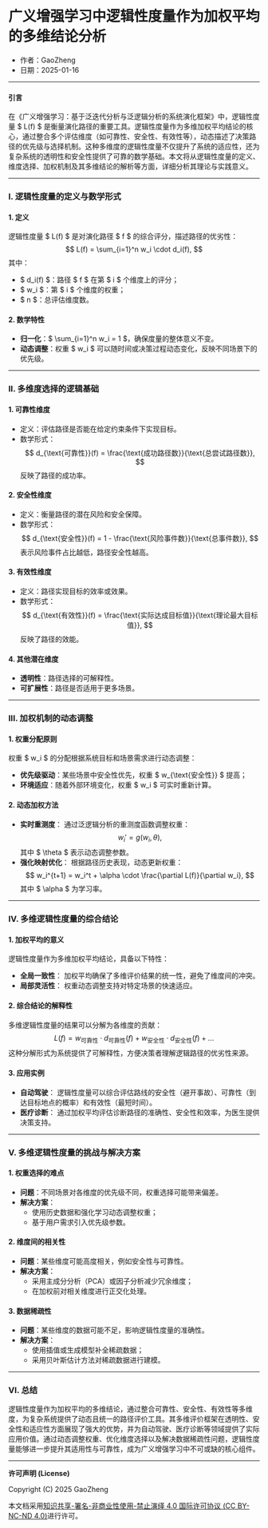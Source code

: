 # **广义增强学习中逻辑性度量作为加权平均的多维结论分析**

- 作者：GaoZheng
- 日期：2025-01-16

---

#### **引言**

在《广义增强学习：基于泛迭代分析与泛逻辑分析的系统演化框架》中，逻辑性度量 $ L(f) $ 是衡量演化路径的重要工具。逻辑性度量作为多维加权平均结论的核心，通过整合多个评估维度（如可靠性、安全性、有效性等），动态描述了决策路径的优先级与选择机制。这种多维度的逻辑性度量不仅提升了系统的适应性，还为复杂系统的透明性和安全性提供了可靠的数学基础。本文将从逻辑性度量的定义、维度选择、加权机制及其多维结论的解析等方面，详细分析其理论与实践意义。

---

### **I. 逻辑性度量的定义与数学形式**

#### **1. 定义**
逻辑性度量 $ L(f) $ 是对演化路径 $ f $ 的综合评分，描述路径的优劣性：
$$
L(f) = \sum_{i=1}^n w_i \cdot d_i(f),
$$
其中：
- $ d_i(f) $：路径 $ f $ 在第 $ i $ 个维度上的评分；
- $ w_i $：第 $ i $ 个维度的权重；
- $ n $：总评估维度数。

#### **2. 数学特性**
- **归一化**：$ \sum_{i=1}^n w_i = 1 $，确保度量的整体意义不变。
- **动态调整**：权重 $ w_i $ 可以随时间或决策过程动态变化，反映不同场景下的优先级。

---

### **II. 多维度选择的逻辑基础**

#### **1. 可靠性维度**
- 定义：评估路径是否能在给定约束条件下实现目标。
- 数学形式：
  $$
  d_{\text{可靠性}}(f) = \frac{\text{成功路径数}}{\text{总尝试路径数}},
  $$
  反映了路径的成功率。

#### **2. 安全性维度**
- 定义：衡量路径的潜在风险和安全保障。
- 数学形式：
  $$
  d_{\text{安全性}}(f) = 1 - \frac{\text{风险事件数}}{\text{总事件数}},
  $$
  表示风险事件占比越低，路径安全性越高。

#### **3. 有效性维度**
- 定义：路径实现目标的效率或效果。
- 数学形式：
  $$
  d_{\text{有效性}}(f) = \frac{\text{实际达成目标值}}{\text{理论最大目标值}},
  $$
  反映了路径的效能。

#### **4. 其他潜在维度**
- **透明性**：路径选择的可解释性。
- **可扩展性**：路径是否适用于更多场景。

---

### **III. 加权机制的动态调整**

#### **1. 权重分配原则**
权重 $ w_i $ 的分配根据系统目标和场景需求进行动态调整：
- **优先级驱动**：某些场景中安全性优先，权重 $ w_{\text{安全性}} $ 提高；
- **环境适应**：随着外部环境变化，权重 $ w_i $ 可实时重新计算。

#### **2. 动态加权方法**
- **实时重测度**：
  通过泛逻辑分析的重测度函数调整权重：
  $$
  w_i' = g(w_i, \theta),
  $$
  其中 $ \theta $ 表示动态调整参数。
- **强化映射优化**：
  根据路径历史表现，动态更新权重：
  $$
  w_i^{t+1} = w_i^t + \alpha \cdot \frac{\partial L(f)}{\partial w_i},
  $$
  其中 $ \alpha $ 为学习率。

---

### **IV. 多维逻辑性度量的综合结论**

#### **1. 加权平均的意义**
逻辑性度量作为多维加权平均结论，具备以下特性：
- **全局一致性**：
  加权平均确保了多维评价结果的统一性，避免了维度间的冲突。
- **局部灵活性**：
  权重动态调整支持对特定场景的快速适应。

#### **2. 综合结论的解释性**
多维逻辑性度量的结果可以分解为各维度的贡献：
$$
L(f) = w_{\text{可靠性}} \cdot d_{\text{可靠性}}(f) + w_{\text{安全性}} \cdot d_{\text{安全性}}(f) + \dots
$$
这种分解形式为系统提供了可解释性，方便决策者理解逻辑路径的优劣性来源。

#### **3. 应用实例**
- **自动驾驶**：
  逻辑性度量可以综合评估路线的安全性（避开事故）、可靠性（到达目标地点的概率）和有效性（最短时间）。
- **医疗诊断**：
  通过加权平均评估诊断路径的准确性、安全性和效率，为医生提供决策支持。

---

### **V. 多维逻辑性度量的挑战与解决方案**

#### **1. 权重选择的难点**
- **问题**：不同场景对各维度的优先级不同，权重选择可能带来偏差。
- **解决方案**：
  - 使用历史数据和强化学习动态调整权重；
  - 基于用户需求引入优先级参数。

#### **2. 维度间的相关性**
- **问题**：某些维度可能高度相关，例如安全性与可靠性。
- **解决方案**：
  - 采用主成分分析（PCA）或因子分析减少冗余维度；
  - 在加权前对相关维度进行正交化处理。

#### **3. 数据稀疏性**
- **问题**：某些维度的数据可能不足，影响逻辑性度量的准确性。
- **解决方案**：
  - 使用插值或生成模型补全稀疏数据；
  - 采用贝叶斯估计方法对稀疏数据进行建模。

---

### **VI. 总结**

逻辑性度量作为加权平均的多维结论，通过整合可靠性、安全性、有效性等多维度，为复杂系统提供了动态且统一的路径评价工具。其多维评价框架在透明性、安全性和适应性方面展现了强大的优势，并为自动驾驶、医疗诊断等领域提供了实际应用价值。通过动态调整权重、优化维度选择以及解决数据稀疏性问题，逻辑性度量能够进一步提升其适用性与可靠性，成为广义增强学习中不可或缺的核心组件。

---

**许可声明 (License)**

Copyright (C) 2025 GaoZheng 

本文档采用[知识共享-署名-非商业性使用-禁止演绎 4.0 国际许可协议 (CC BY-NC-ND 4.0)](https://creativecommons.org/licenses/by-nc-nd/4.0/deed.zh-Hans)进行许可。
